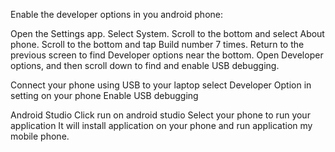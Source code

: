 
Enable the developer options in you android phone:

  Open the Settings app.
  Select System.
  Scroll to the bottom and select About phone.
  Scroll to the bottom and tap Build number 7 times.
  Return to the previous screen to find Developer options near the bottom.
  Open Developer options, and then scroll down to find and enable USB debugging.
  
Connect your phone using USB to your laptop
  select Developer Option in setting on your phone
  Enable USB debugging
  
Android Studio
  Click run on android studio 
  Select your phone to run your application
  It will install application on your phone and run application my mobile phone.
  
